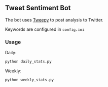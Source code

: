 ## Tweet Sentiment Bot
The bot uses [Tweepy](http://www.tweepy.org/) to post analysis to Twitter.

Keywords are configured in `config.ini`

### Usage
Daily:
```python
python daily_stats.py
```

Weekly:
```python
python weekly_stats.py
```